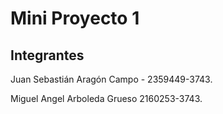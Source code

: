 # Mini Proyecto 1



## Integrantes

Juan Sebastián Aragón Campo - 2359449-3743.

Miguel Angel Arboleda Grueso 2160253-3743.
